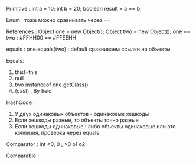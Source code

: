 Primitive :
int a = 10;
int b = 20;
boolean result = a == b;

Enum : тоже можно сравнивать через ==

References :
Object one  = new Object();
Object two  = new Object();
one == two : #FFHH00 == #FFEEHH

equals :
one.equals(two) : default сравниваем ссылки на объекты

Equals:
1) this!=this
2) null
3) two instanceof one.getClass()
4) (cast) , By field

HashCode :
1) У двух одинаковых объектов - одинаковые хешкоды
2) Если хешкоды разные, то объекты точно разные
3) Если хешкоды одинаковые : либо объекты одинаковые или это коллизия,
проверка через equals

Comparator :
int <0, 0 , >0
o1  o2

Comparable :

